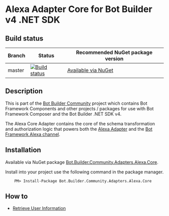 ﻿# Alexa Adapter Core for Bot Builder v4 .NET SDK

## Build status
| Branch | Status | Recommended NuGet package version |
| ------ | ------ | ------ |
| master | [![Build status](https://ci.appveyor.com/api/projects/status/b9123gl3kih8x9cb?svg=true)](https://ci.appveyor.com/project/garypretty/botbuilder-community) | [Available via NuGet](https://www.nuget.org/packages/Bot.Builder.Community.Adapters.Alexa.Core/) |

## Description

This is part of the [Bot Builder Community](https://github.com/botbuildercommunity) project which contains Bot Framework Components and other projects / packages for use with Bot Framework Composer and the Bot Builder .NET SDK v4.

The Alexa Core Adapter contains the core of the schema transformation and authorization logic that powers both the [Alexa Adapter](/libraries/Bot.Builder.Community.Adapters.Alexa) and the [Bot Framework Alexa channel](https://docs.microsoft.com/en-us/azure/bot-service/bot-service-channel-connect-alexa?view=azure-bot-service-4.0).

## Installation

Available via NuGet package [Bot.Builder.Community.Adapters.Alexa.Core](https://www.nuget.org/packages/Bot.Builder.Community.Adapters.Alexa.Core/).

Install into your project use the following command in the package manager. 

```
    PM> Install-Package Bot.Builder.Community.Adapters.Alexa.Core
```

## How to
* [Retrieve User Information](/libraries/Bot.Builder.Community.Adapters.Alexa.Core/Documentation/how-to-user-information.md)

